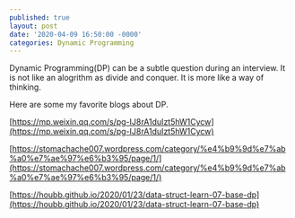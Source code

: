 ```yaml
---
published: true
layout: post
date: '2020-04-09 16:50:00 -0000'
categories: Dynamic Programming
---
```


Dynamic Programming(DP) can be a subtle question during an interview. It is not like an alogrithm as divide and conquer. It is more like a way of thinking.


Here are some my favorite blogs about DP.

[https://mp.weixin.qq.com/s/pg-IJ8rA1duIzt5hW1Cycw](https://mp.weixin.qq.com/s/pg-IJ8rA1duIzt5hW1Cycw)

[https://stomachache007.wordpress.com/category/%e4%b9%9d%e7%ab%a0%e7%ae%97%e6%b3%95/page/1/](https://stomachache007.wordpress.com/category/%e4%b9%9d%e7%ab%a0%e7%ae%97%e6%b3%95/page/1/)

[https://houbb.github.io/2020/01/23/data-struct-learn-07-base-dp](https://houbb.github.io/2020/01/23/data-struct-learn-07-base-dp)